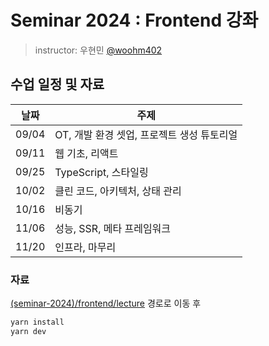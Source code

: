 # Seminar 2024 : Frontend 강좌

> instructor: 우현민 [@woohm402](https://github.com/woohm402)

## 수업 일정 및 자료

| 날짜 | 주제 |
| --- | --- |
| 09/04 | OT, 개발 환경 셋업, 프로젝트 생성 튜토리얼 |
| 09/11 | 웹 기초, 리액트 |
| 09/25 | TypeScript, 스타일링 |
| 10/02 | 클린 코드, 아키텍처, 상태 관리 |
| 10/16 | 비동기 |
| 11/06 | 성능, SSR, 메타 프레임워크 |
| 11/20 | 인프라, 마무리 |

### 자료

[(seminar-2024)/frontend/lecture](./lecture) 경로로 이동 후

```sh
yarn install
yarn dev
```
